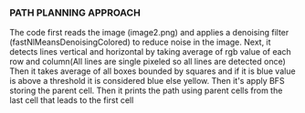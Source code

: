 ### PATH PLANNING APPROACH
The code first reads the image (image2.png) and applies a denoising filter (fastNlMeansDenoisingColored) to reduce noise in the image.
Next, it detects lines vertical and horizontal by taking average of rgb value of each row and column(All lines are single pixeled so all lines are detected once)
Then it takes average of all boxes bounded by squares and if it is blue value is above a threshold it is considered blue else yellow. 
Then it's apply BFS storing the parent cell. Then it prints the path using parent cells from the last cell that leads to the first cell

